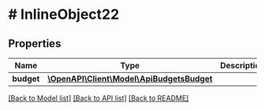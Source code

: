 # # InlineObject22

## Properties

Name | Type | Description | Notes
------------ | ------------- | ------------- | -------------
**budget** | [**\OpenAPI\Client\Model\ApiBudgetsBudget**](ApiBudgetsBudget.md) |  |

[[Back to Model list]](../../README.md#models) [[Back to API list]](../../README.md#endpoints) [[Back to README]](../../README.md)
